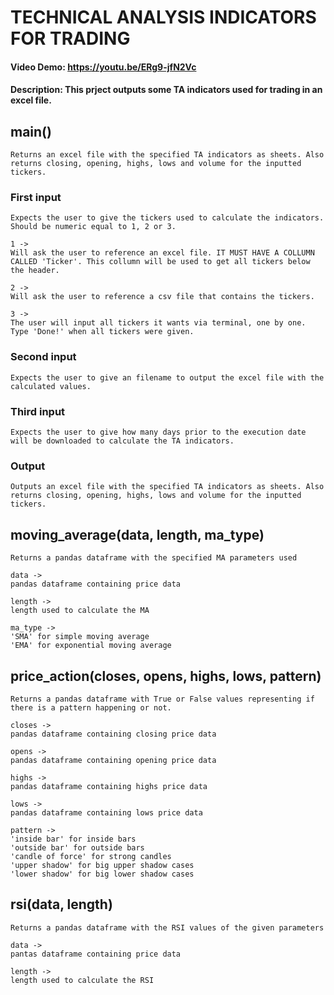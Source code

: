 # TECHNICAL ANALYSIS INDICATORS FOR TRADING
#### Video Demo:  <https://youtu.be/ERg9-jfN2Vc>
#### Description: This prject outputs some TA indicators used for trading in an excel file.

## main()

    Returns an excel file with the specified TA indicators as sheets. Also returns closing, opening, highs, lows and volume for the inputted tickers.

### First input

    Expects the user to give the tickers used to calculate the indicators. Should be numeric equal to 1, 2 or 3.

    1 ->
    Will ask the user to reference an excel file. IT MUST HAVE A COLLUMN CALLED 'Ticker'. This collumn will be used to get all tickers below the header.

    2 ->
    Will ask the user to reference a csv file that contains the tickers. 

    3 ->
    The user will input all tickers it wants via terminal, one by one. Type 'Done!' when all tickers were given.

### Second input

    Expects the user to give an filename to output the excel file with the calculated values.

### Third input

    Expects the user to give how many days prior to the execution date will be downloaded to calculate the TA indicators.

### Output

    Outputs an excel file with the specified TA indicators as sheets. Also returns closing, opening, highs, lows and volume for the inputted tickers.

## moving_average(data, length, ma_type)

    Returns a pandas dataframe with the specified MA parameters used

    data ->
    pandas dataframe containing price data

    length ->
    length used to calculate the MA

    ma_type ->
    'SMA' for simple moving average
    'EMA' for exponential moving average

## price_action(closes, opens, highs, lows, pattern)

    Returns a pandas dataframe with True or False values representing if there is a pattern happening or not.

    closes ->
    pandas dataframe containing closing price data

    opens ->
    pandas dataframe containing opening price data

    highs ->
    pandas dataframe containing highs price data

    lows ->
    pandas dataframe containing lows price data

    pattern ->
    'inside bar' for inside bars
    'outside bar' for outside bars
    'candle of force' for strong candles
    'upper shadow' for big upper shadow cases
    'lower shadow' for big lower shadow cases

## rsi(data, length)

    Returns a pandas dataframe with the RSI values of the given parameters

    data ->
    pantas dataframe containing price data

    length ->
    length used to calculate the RSI